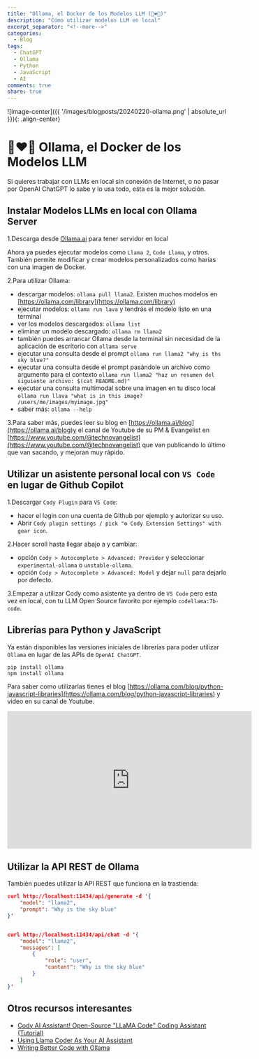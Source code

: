 ```yaml
---
title: "Ollama, el Docker de los Modelos LLM (🦙❤️🐳)"
description: "Cómo utilizar modelos LLM en local"
excerpt_separator: "<!--more-->"
categories:
  - Blog
tags:
  - ChatGPT
  - Ollama
  - Python
  - JavaScript
  - AI
comments: true
share: true
---
```

![image-center]({{ '/images/blogposts/20240220-ollama.png' | absolute_url }}){: .align-center}

# 🦙❤️🐳 Ollama, el Docker de los Modelos LLM

Si quieres trabajar con LLMs en local sin conexión de Internet, o no pasar por OpenAI ChatGPT lo sabe y lo usa todo, esta es la mejor solución.

## Instalar Modelos LLMs en local con Ollama Server

1.Descarga desde [Ollama.ai](https://ollama.com/) para tener servidor en local

Ahora ya puedes ejecutar modelos como `Llama 2`, `Code Llama`, y otros. También permite modificar y crear modelos personalizados como harías con una imagen de Docker.

2.Para utilizar Ollama:

- descargar modelos: `ollama pull llama2`. Existen muchos modelos en [https://ollama.com/library](https://ollama.com/library)
- ejecutar modelos: `ollama run lava` y tendrás el modelo listo en una terminal
- ver los modelos descargados: `ollama list`
- eliminar un modelo descargado: `ollama rm llama2`
- también puedes arrancar Ollama desde la terminal sin necesidad de la aplicación de escritorio con `ollama serve`
- ejecutar una consulta desde el prompt `ollama run llama2 "why is ths sky blue?"`
- ejecutar una consulta desde el prompt pasándole un archivo como argumento para el contexto `ollama run llama2 "haz un resumen del siguiente archivo: $(cat README.md)"`
- ejecutar una consulta multimodal sobre una imagen en tu disco local  `ollama run llava "what is in this image? /users/me/images/myimage.jpg"`
- saber más: `ollama --help`

3.Para saber más, puedes leer su blog en [https://ollama.ai/blog](https://ollama.ai/blog)y el canal de Youtube de su PM & Evangelist en [https://www.youtube.com/@technovangelist](https://www.youtube.com/@technovangelist) que van publicando lo último que van sacando, y mejoran muy rápido.

## Utilizar un asistente personal local con `VS Code` en lugar de Github Copilot

1.Descargar `Cody Plugin` para `VS Code`:

- hacer el login con una cuenta de Github por ejemplo y autorizar su uso.
- Abrir `Cody plugin settings / pick "⚙ Cody Extension Settings" with gear icon`.

2.Hacer scroll hasta llegar abajo a y cambiar:

- opción `Cody > Autocomplete > Advanced: Provider` y seleccionar `experimental-ollama` o `unstable-ollama`.
- opción `Cody > Autocomplete > Advanced: Model` y dejar `null` para dejarlo por defecto.

3.Empezar a utilizar Cody como asistente ya dentro de `VS Code` pero esta vez en local, con tu LLM Open Source favorito por ejemplo `codellama:7b-code`.

## Librerías para Python y JavaScript

Ya están disponibles las versiones iniciales de librerías para poder utilizar `Ollama` en lugar de las APIs de `OpenAI ChatGPT`.

```console
pip install ollama
npm install ollama
```

Para saber como utilizarlas tienes el blog [https://ollama.com/blog/python-javascript-libraries](https://ollama.com/blog/python-javascript-libraries) y video en su canal de Youtube.

<iframe width="560" height="315" src="https://www.youtube.com/embed/QUJHEvCqhdw?si=onmVNdL96M6vwndI" title="YouTube video player" frameborder="0" allow="accelerometer; autoplay; clipboard-write; encrypted-media; gyroscope; picture-in-picture; web-share" allowfullscreen></iframe>

## Utilizar la API REST de Ollama

También puedes utilizar la API REST que funciona en la trastienda:

```json
curl http://localhost:11434/api/generate -d '{
	"model": "llama2",
	"prompt": "Why is the sky blue"
}'


curl http://localhost:11434/api/chat -d '{
	"model": "llama2",
	"messages": [
		{ 
			"role": "user",
			"content": "Why is the sky blue" 
		}
	]
}'
```

## Otros recursos interesantes

- [Cody AI Assistant! Open-Source "LLaMA Code" Coding Assistant (Tutorial)](https://www.youtube.com/watch?v=gY_E3QBZ-NE)
- [Using Llama Coder As Your AI Assistant](https://www.youtube.com/watch?v=fT-sUUq48Xk)
- [Writing Better Code with Ollama](https://www.youtube.com/watch?v=NNBWmIve3fQ)